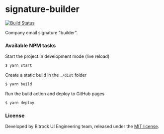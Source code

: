 # signature-builder

[![Build Status](https://travis-ci.org/bitrockteam/signature.svg?branch=master)](https://travis-ci.org/bitrockteam/signature)

Company email signature "builder".


### Available NPM tasks
Start the project in development mode (live reload)
```bash
$ yarn start
```

Create a static build in the `./dist` folder
```bash
$ yarn build
```

<!-- Run the tests
```bash
$ yarn test
``` -->

Run the build action and deploy to GitHub pages 
```bash
$ yarn deploy
```


### License
Developed by Bitrock UI Engineering team, released under the [MIT license](LICENSE).
